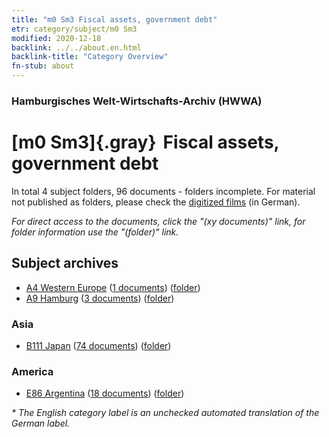 ```yaml
---
title: "m0 Sm3 Fiscal assets, government debt"
etr: category/subject/m0 Sm3
modified: 2020-12-18
backlink: ../../about.en.html
backlink-title: "Category Overview"
fn-stub: about
---
```


### Hamburgisches Welt-Wirtschafts-Archiv (HWWA)
# [m0 Sm3]{.gray}&#8201; Fiscal assets, government debt&#160; 





In total 4 subject folders, 96 documents - folders incomplete.
For material not published as folders, please check the [digitized films](/film/h1_sh) (in German).

_For direct access to the documents, click the "(xy documents)" link, for folder information use the "(folder)" link._

## Subject archives


- [A4 Western Europe](../../../geo/about.en.html#A4) (<a href="https://dfg-viewer.de/show/?tx_dlf[id]=https://pm20.zbw.eu/mets/sh/1408xx/140897/1449xx/144912/public.mets.en.xml" target="_blank">1 documents</a>) ([folder](http://purl.org/pressemappe20/folder/sh/140897,144912))
- [A9 Hamburg](../../../geo/about.en.html#A9) (<a href="https://dfg-viewer.de/show/?tx_dlf[id]=https://pm20.zbw.eu/mets/sh/1409xx/140905/1449xx/144912/public.mets.en.xml" target="_blank">3 documents</a>) ([folder](http://purl.org/pressemappe20/folder/sh/140905,144912))

### Asia

- [B111 Japan](../../../geo/about.en.html#B111) (<a href="https://dfg-viewer.de/show/?tx_dlf[id]=https://pm20.zbw.eu/mets/sh/1412xx/141272/1449xx/144912/public.mets.en.xml" target="_blank">74 documents</a>) ([folder](http://purl.org/pressemappe20/folder/sh/141272,144912))

### America

- [E86 Argentina](../../../geo/about.en.html#E86) (<a href="https://dfg-viewer.de/show/?tx_dlf[id]=https://pm20.zbw.eu/mets/sh/1416xx/141692/1449xx/144912/public.mets.en.xml" target="_blank">18 documents</a>) ([folder](http://purl.org/pressemappe20/folder/sh/141692,144912))


_* The English category label is an unchecked automated translation of the German label._

